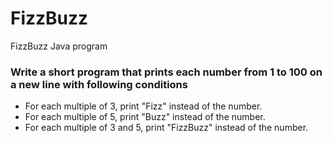 # FizzBuzz
FizzBuzz Java program

### Write a short program that prints each number from 1 to 100 on a new line with following conditions

*   For each multiple of 3, print "Fizz" instead of the number.
*   For each multiple of 5, print "Buzz" instead of the number.
*   For each multiple of 3 and 5, print "FizzBuzz" instead of the number.
